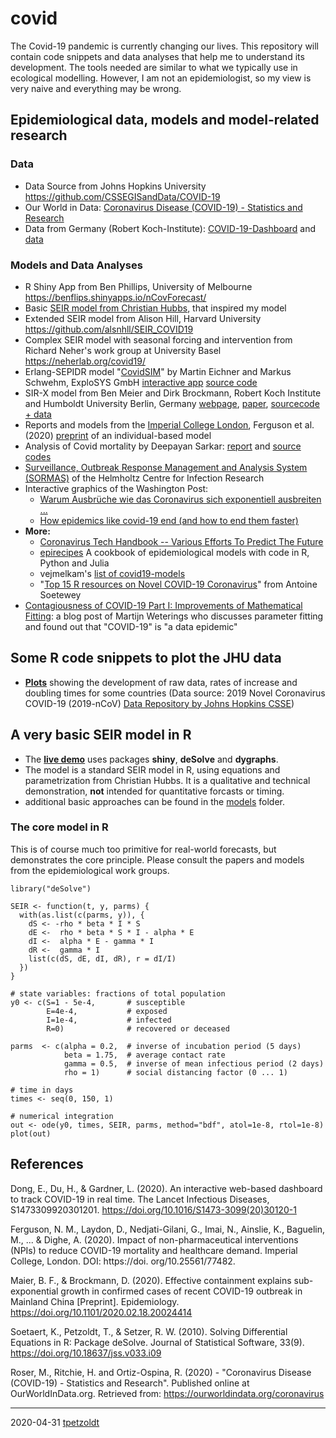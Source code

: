 # covid

The Covid-19 pandemic is currently changing our lives. This repository will contain code snippets and data analyses that help me to understand its development. The tools needed are similar to what we typically use in ecological modelling. However, I am not an epidemiologist, so my view is very naive and everything may be wrong.

## Epidemiological data, models and model-related research

### Data 

* Data Source from Johns Hopkins University https://github.com/CSSEGISandData/COVID-19
* Our World in Data: [Coronavirus Disease (COVID-19) - Statistics and Research](https://ourworldindata.org/coronavirus-data)
* Data from Germany (Robert Koch-Institute):
    [COVID-19-Dashboard](https://experience.arcgis.com/experience/478220a4c454480e823b17327b2bf1d4) and
    [data](https://npgeo-corona-npgeo-de.hub.arcgis.com/datasets/dd4580c810204019a7b8eb3e0b329dd6_0/data)

    
### Models and Data Analyses

* R Shiny App from Ben Phillips, University of Melbourne https://benflips.shinyapps.io/nCovForecast/
* Basic [SEIR model from Christian Hubbs](https://towardsdatascience.com/social-distancing-to-slow-the-coronavirus-768292f04296), that inspired my model 
* Extended SEIR model from Alison Hill, Harvard University https://github.com/alsnhll/SEIR_COVID19
* Complex SEIR model with seasonal forcing and intervention from Richard Neher's work group at University Basel https://neherlab.org/covid19/
* Erlang-SEPIDR model "[CovidSIM](http://covidsim.eu/)" by Martin Eichner and Markus Schwehm, ExploSYS GmbH [interactive app](http://covidsim.eu/) [source code](https://gitlab.com/exploratory-systems/covidsim/)
* SIR-X model from Ben Meier and Dirk Brockmann, Robert Koch Institute and Humboldt University Berlin, Germany [webpage](http://rocs.hu-berlin.de/corona/docs/forecast/results_by_country/ ), [paper](https://doi.org/10.1101/2020.02.18.20024414), [sourcecode + data](https://github.com/benmaier/COVID19CaseNumberModel)
* Reports and models from the [Imperial College London](https://www.imperial.ac.uk/mrc-global-infectious-disease-analysis/news--wuhan-coronavirus/), Ferguson et al. (2020) [preprint](https://www.imperial.ac.uk/media/imperial-college/medicine/sph/ide/gida-fellowships/Imperial-College-COVID19-NPI-modelling-16-03-2020.pdf) of an individual-based model
* Analysis of Covid mortality by Deepayan Sarkar: [report](https://deepayan.github.io/covid-19/deaths.html) and [source codes](https://github.com/deepayan/deepayan.github.io/tree/master/covid-19)
* [Surveillance, Outbreak Response Management and Analysis System (SORMAS)](https://path.org/articles/open-source-software-tool-helps-governments-monitor-covid-19/) of the Helmholtz Centre for Infection Research
* Interactive graphics of the Washington Post:
    * [Warum Ausbrüche wie das Coronavirus sich exponentiell ausbreiten ...](https://www.washingtonpost.com/graphics/2020/health/corona-simulator-german/?itid=sf_coronavirus)
    * [How epidemics like covid-19 end (and how to end them faster)](https://www.washingtonpost.com/graphics/2020/health/coronavirus-how-epidemics-spread-and-end/)
* **More:** 
    * [Coronavirus Tech Handbook -- Various Efforts To Predict The Future](https://coronavirustechhandbook.com/forecasting)
    * [epirecipes](http://epirecip.es/epicookbook/) A cookbook of epidemiological models with code in R, Python and Julia
    * vejmelkam's [list of covid19-models](https://github.com/vejmelkam/covid19-models/)
    * "[Top 15 R resources on Novel COVID-19 Coronavirus](https://towardsdatascience.com/top-5-r-resources-on-covid-19-coronavirus-1d4c8df6d85f)" from Antoine Soetewey 
* [Contagiousness of COVID-19 Part I: Improvements of Mathematical Fitting](https://blog.ephorie.de/contagiousness-of-covid-19-part-i-improvements-of-mathematical-fitting-guest-post): a blog post of Martijn Weterings who discusses parameter fitting and found out that "COVID-19" is "a data epidemic"

## Some R code snippets to plot the JHU data

* [**Plots**](https://tpetzoldt.github.io/covid/plot_covid.html) showing the development of raw data, rates of increase and doubling times for some countries (Data source: 2019 Novel Coronavirus COVID-19 (2019-nCoV) [Data Repository by Johns Hopkins CSSE](https://github.com/CSSEGISandData/COVID-19))


## A very basic SEIR model in R

* The [**live demo**](https://weblab.hydro.tu-dresden.de/models/seir/) uses packages **shiny**, **deSolve** and **dygraphs**.
* The model is a standard SEIR model in R, using equations and parametrization from Christian Hubbs. It is a qualitative and technical demonstration, **not** intended for quantitative forcasts or timing.
* additional basic approaches can be found in the [models](/models) folder.

### The core model in R

This is of course much too primitive for real-world forecasts, but demonstrates the core principle. 
Please consult the papers and models from the epidemiological work groups.

```
library("deSolve")

SEIR <- function(t, y, parms) {
  with(as.list(c(parms, y)), {
    dS <- -rho * beta * I * S
    dE <-  rho * beta * S * I - alpha * E
    dI <-  alpha * E - gamma * I
    dR <-  gamma * I
    list(c(dS, dE, dI, dR), r = dI/I)
  })
}

# state variables: fractions of total population
y0 <- c(S=1 - 5e-4,       # susceptible
        E=4e-4,           # exposed
        I=1e-4,           # infected
        R=0)              # recovered or deceased

parms  <- c(alpha = 0.2,  # inverse of incubation period (5 days)
            beta = 1.75,  # average contact rate
            gamma = 0.5,  # inverse of mean infectious period (2 days)
            rho = 1)      # social distancing factor (0 ... 1)

# time in days
times <- seq(0, 150, 1)

# numerical integration
out <- ode(y0, times, SEIR, parms, method="bdf", atol=1e-8, rtol=1e-8)
plot(out)
```

## References


Dong, E., Du, H., & Gardner, L. (2020). An interactive web-based dashboard to track COVID-19 in real time. The Lancet Infectious Diseases, S1473309920301201. https://doi.org/10.1016/S1473-3099(20)30120-1

Ferguson, N. M., Laydon, D., Nedjati-Gilani, G., Imai, N., Ainslie, K., Baguelin, M., ... & Dighe, A. (2020). Impact of non-pharmaceutical interventions (NPIs) to reduce COVID-19 mortality and healthcare demand. Imperial College, London. DOI: https://doi. org/10.25561/77482.

Maier, B. F., & Brockmann, D. (2020). Effective containment explains sub-exponential growth in confirmed cases of recent COVID-19 outbreak in Mainland China [Preprint]. Epidemiology. https://doi.org/10.1101/2020.02.18.20024414

Soetaert, K., Petzoldt, T., & Setzer, R. W. (2010). Solving Differential Equations in R: Package deSolve. Journal of Statistical Software, 33(9). https://doi.org/10.18637/jss.v033.i09

Roser, M., Ritchie, H. and Ortiz-Ospina, R. (2020) - "Coronavirus Disease (COVID-19) - Statistics and Research". Published online at OurWorldInData.org. Retrieved from: https://ourworldindata.org/coronavirus


----

2020-04-31 [tpetzoldt](https://github.com/tpetzoldt)
